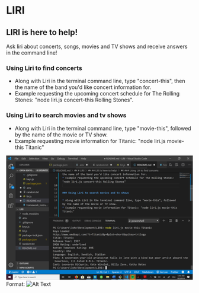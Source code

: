 # LIRI
## LIRI is here to help!

Ask liri about concerts, songs, movies and TV shows and receive answers in the command line!

### Using Liri to find concerts

* Along with Liri in the terminal command line, type "concert-this", then the name of the band you'd like concert information for.
* Example requesting the upcoming concert schedule for The Rolling Stones: "node liri.js concert-this Rolling Stones".


### Using Liri to search movies and tv shows

* Along with Liri in the terminal command line, type "movie-this", followed by the name of the movie or TV show. 
* Example requesting movie information for Titanic: "node liri.js movie-this Titanic"

![Screenshot Results](./liri-screenshot-1.png)
Format: ![Alt Text](url)




